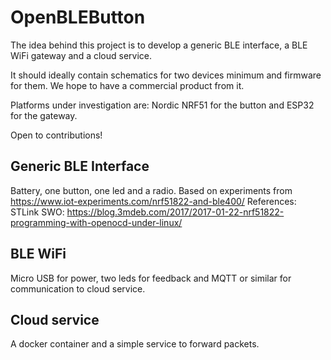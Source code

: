 # OpenBLEButton

The idea behind this project is to develop a generic BLE interface, a BLE WiFi gateway and a cloud service.

It should ideally contain schematics for two devices minimum and firmware for them. We hope to have a commercial product from it.

Platforms under investigation are: Nordic NRF51 for the button and ESP32 for the gateway.

Open to contributions!

## Generic BLE Interface
Battery, one button, one led and a radio. Based on experiments from https://www.iot-experiments.com/nrf51822-and-ble400/
References:
STLink SWO: https://blog.3mdeb.com/2017/2017-01-22-nrf51822-programming-with-openocd-under-linux/


## BLE WiFi
Micro USB for power, two leds for feedback and MQTT or similar for communication to cloud service.

## Cloud service
A docker container and a simple service to forward packets.
